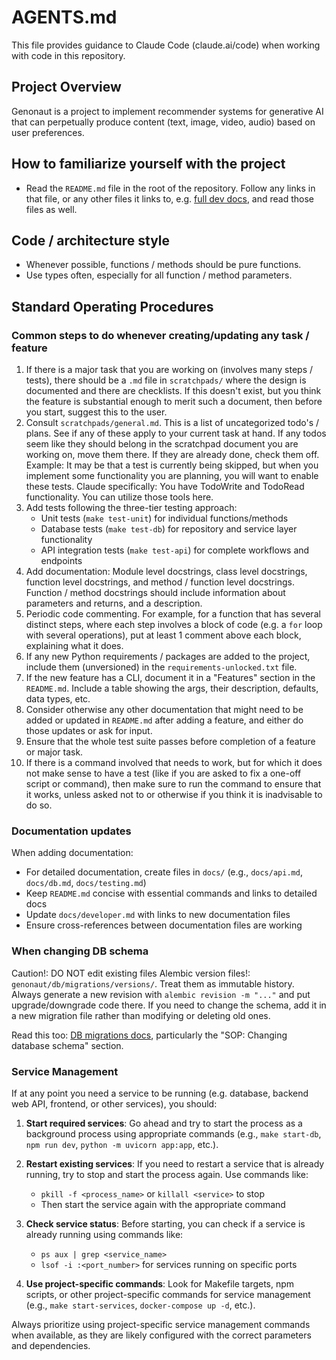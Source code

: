 # AGENTS.md
This file provides guidance to Claude Code (claude.ai/code) when working with code in this repository.

## Project Overview
Genonaut is a project to implement recommender systems for generative AI that can perpetually produce content (text, 
image, video, audio) based on user preferences.

## How to familiarize yourself with the project
- Read the `README.md` file in the root of the repository. Follow any links in that file, or any other files it links 
to, e.g. [full dev docs](docs/developer.md), and read those files as well.

## Code / architecture style
- Whenever possible, functions / methods should be pure functions.
- Use types often, especially for all function / method parameters.

## Standard Operating Procedures
### Common steps to do whenever creating/updating any task / feature
1. If there is a major task that you are working on (involves many steps / tests), there should be a `.md` file in 
`scratchpads/` where the design is documented and there are checklists. If this doesn't exist, but you think the feature
is substantial enough to merit such a document, then before you start, suggest this to the user.
2. Consult `scratchpads/general.md`. This is a list of uncategorized todo's / plans. See if any of these apply to your 
current task at hand. If any todos seem like they should belong in the scratchpad document you are working on, move them
there. If they are already done, check them off. Example: It may be that a test is currently being skipped, but when you
implement some functionality you are planning, you will want to enable these tests. Claude specifically: You have 
TodoWrite and TodoRead functionality. You can utilize those tools here.
3. Add tests following the three-tier testing approach:
   - Unit tests (`make test-unit`) for individual functions/methods
   - Database tests (`make test-db`) for repository and service layer functionality
   - API integration tests (`make test-api`) for complete workflows and endpoints
5. Add documentation: Module level docstrings, class level docstrings, function level docstrings, and method / function
level docstrings. Function / method docstrings should include information about parameters and returns, and a 
description. 
6. Periodic code commenting. For example, for a function that has several distinct steps, where each step involves a 
block of code (e.g. a `for` loop with several operations), put at least 1 comment above each block, explaining what it 
does.
7. If any new Python requirements / packages are added to the project, include them (unversioned) in the 
`requirements-unlocked.txt` file.
8. If the new feature has a CLI, document it in a "Features" section in the `README.md`. Include a table showing the 
args, their description, defaults, data types, etc.
9. Consider otherwise any other documentation that might need to be added or updated in `README.md` after adding a 
feature, and either do those updates or ask for input.
10. Ensure that the whole test suite passes before completion of a feature or major task.
11. If there is a command involved that needs to work, but for which it does not make sense to have a test (like if you 
are asked to fix a one-off script or command), then make sure to run the command to ensure that it works, unless asked 
not to or otherwise if you think it is inadvisable to do so.

### Documentation updates
When adding documentation:
- For detailed documentation, create files in `docs/` (e.g., `docs/api.md`, `docs/db.md`, `docs/testing.md`)
- Keep `README.md` concise with essential commands and links to detailed docs
- Update `docs/developer.md` with links to new documentation files
- Ensure cross-references between documentation files are working

### When changing DB schema
Caution!: DO NOT edit existing files Alembic version files!: `genonaut/db/migrations/versions/`. Treat them as immutable
history. Always generate a new revision with `alembic revision -m "..."` and put upgrade/downgrade code there. If you 
need to change the schema, add it in a new migration file rather than modifying or deleting old ones.

Read this too: [DB migrations docs](./docs/db_migrations.md), particularly the "SOP: Changing database schema" section.

### Service Management
If at any point you need a service to be running (e.g. database, backend web API, frontend, or other services), you should:

1. **Start required services**: Go ahead and try to start the process as a background process using appropriate commands (e.g., `make start-db`, `npm run dev`, `python -m uvicorn app:app`, etc.).

2. **Restart existing services**: If you need to restart a service that is already running, try to stop and start the process again. Use commands like:
   - `pkill -f <process_name>` or `killall <service>` to stop
   - Then start the service again with the appropriate command
   
3. **Check service status**: Before starting, you can check if a service is already running using commands like:
   - `ps aux | grep <service_name>`
   - `lsof -i :<port_number>` for services running on specific ports
   
4. **Use project-specific commands**: Look for Makefile targets, npm scripts, or other project-specific commands for service management (e.g., `make start-services`, `docker-compose up -d`, etc.).

Always prioritize using project-specific service management commands when available, as they are likely configured with the correct parameters and dependencies.
